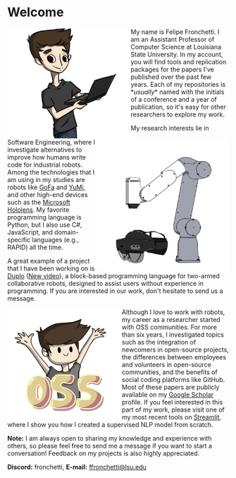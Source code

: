 # Welcome

<img align="left" width="280" height="250" src="https://github.com/fronchetti/fronchetti/blob/main/felipe_comp.png?raw=true">

My name is Felipe Fronchetti. I am an Assistant Professor of Computer Science at Louisiana State University. In my account, you will find tools and replication packages for the papers I've published over the past few years.
Each of my repositories is \*_usually_\* named with the initials of a conference and a year of publication, so it's easy for other researchers to explore my work.

<img align="right" width="300" height="300" src="https://github.com/fronchetti/fronchetti/blob/main/gofa_comb.png?raw=true">

My research interests lie in Software Engineering, where I investigate alternatives to improve how humans write code for industrial robots. Among the technologies that I am using in my studies are robots like <a href="https://new.abb.com/products/robotics/collaborative-robots/crb-15000">GoFa</a> and <a href="https://new.abb.com/products/robotics/collaborative-robots/irb-14000-yumi">YuMi</a>, and other high-end devices such as the <a href="https://www.microsoft.com/en-us/hololens">Microsoft Hololens</a>. My favorite programming language is Python, but I also use C#, JavaScript, and domain-specific languages (e.g., RAPID) all the time.

A great example of a project that I have been working on is <a href="https://github.com/fronchetti/ICSE-2024">Duplo<a> (<a href="https://youtu.be/MDmuNLtOmC4">New video<a>), a block-based programming language for two-armed collaborative robots, designed to assist users without experience in programming. If you are interested in our work, don't hesitate to send us a message.
  
<img align="left" width="260" height="250" src="https://github.com/fronchetti/fronchetti/blob/main/oss_hup.png?raw=true">

Although I love to work with robots, my career as a researcher started with OSS communities. For more than six years, I investigated topics such as the integration of newcomers in open-source projects, the differences between employees and volunteers in open-source communities, and the benefits of social coding platforms like GitHub. Most of these papers are publicly available on my <a href="https://scholar.google.com/citations?user=-6jIjG8AAAAJ&hl=en">Google Scholar</a> profile. If you feel interested in this part of my work, please visit one of my most recent tools on <a href="https://contributing.streamlit.app/">Streamlit</a>, where I show you how I created a supervised NLP model from scratch.
   
**Note:** I am always open to sharing my knowledge and experience with others, so please feel free to send me a message if you want to start a conversation! Feedback on my projects is also highly appreciated.

**Discord:** fronchetti, **E-mail:** ffronchetti@lsu.edu

